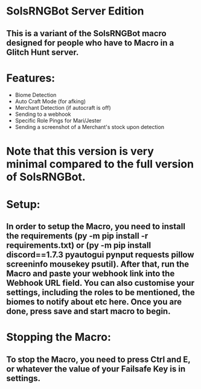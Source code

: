 # SolsRNGBot Server Edition
## This is a variant of the SolsRNGBot macro designed for people who have to Macro in a Glitch Hunt server.

# Features:
- Biome Detection
- Auto Craft Mode (for afking)
- Merchant Detection (if autocraft is off)
- Sending to a webhook
- Specific Role Pings for Mari/Jester
- Sending a screenshot of a Merchant's stock upon detection

# Note that this version is very minimal compared to the full version of SolsRNGBot.
# Setup:
## In order to setup the Macro, you need to install the requirements (py -m pip install -r requirements.txt) or (py -m pip install discord==1.7.3 pyautogui pynput requests pillow screeninfo mousekey psutil). After that, run the Macro and paste your webhook link into the Webhook URL field. You can also customise your settings, including the roles to be mentioned, the biomes to notify about etc here. Once you are done, press save and start macro to begin.

# Stopping the Macro:
## To stop the Macro, you need to press Ctrl and E, or whatever the value of your Failsafe Key is in settings.

